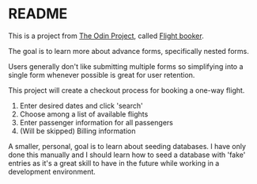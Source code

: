 # README

This is a project from [The Odin Project](https://www.theodinproject.com/), called [Flight booker](https://www.theodinproject.com/lessons/ruby-on-rails-flight-booker).

The goal is to learn more about advance forms, specifically nested forms. 

Users generally don't like submitting multiple forms so simplifying into a single form whenever possible is great for user retention.

This project will create a checkout process for booking a one-way flight.
1. Enter desired dates and click 'search'
2. Choose among a list of available flights
3. Enter passenger information for all passengers
4. (Will be skipped) Billing information

A smaller, personal, goal is to learn about seeding databases. I have only done this manually and I should learn how to seed a database with 'fake' entries  as it's a great skill to have in the future while working in a development environment.